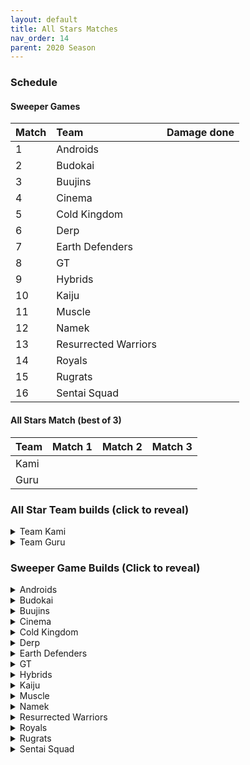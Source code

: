 ```yaml
---
layout: default
title: All Stars Matches
nav_order: 14
parent: 2020 Season
---
```

### Schedule

#### Sweeper Games
|Match           |  Team                 | Damage done           |  
| :------------- | :---------------------| :-------------------  | 
|  1             | Androids              |                       |  
|  2             | Budokai               |                       |  
|  3             | Buujins               |                       | 
|  4             | Cinema                |                       |  
|  5             | Cold Kingdom          |                       |  
|  6             | Derp                  |                       | 
|  7             | Earth Defenders       |                       | 
|  8             | GT                    |                       | 
|  9             | Hybrids               |                       | 
| 10             | Kaiju                 |                       | 
| 11             | Muscle                |                       | 
| 12             | Namek                 |                       | 
| 13             | Resurrected Warriors  |                       | 
| 14             | Royals                |                       | 
| 15             | Rugrats               |                       | 
| 16             | Sentai Squad          |                       | 

#### All Stars Match (best of 3)

|Team           |  Match 1       | Match 2    |  Match 3   |
| :-------------| :--------------| :----------| :----------|
| Kami          |                |            |            |
| Guru          |                |            |            |


### All Star Team builds (click to reveal)

<details>
  <summary>Team Kami</summary>
  <br />
<br />Map: Cell Games Arena - Evening

- Bardock
    - Attack +1 (1)
    - Dende's Healing Ability (2)
    - Power of Rage (2)
    - Serious! (1)
    - Quick Fast Attack (1)
    - Majin Buu AI

- Android 18
    - Super +2 Ki Power -1 (1)
    - High Tension (3)
    - Kibito's Secret Art (2)
    - Savior (1)
    - Yajirobe AI

- Hercule
    - Super +1 (1)
    - Dragon Power (3)
    - Fighting Spirit! (1)
    - Indignation! (1)
    - Savior (1)
    - Tien AI

- SS Future Gohan
    - Ki Power +1 (1)
    - Dende's Healing Ability (2)
    - Kibito's Secret Art (2)
    - Fighting Spirit! (1)
    - Indignation (1)
    - Frieza AI
    
- Majin Vegeta
    - Attack +2, Defense -1 (1)
    - Eternal Life (4)
    - Serious! (1)
    - Quick Fast Attack (1)
    - Chiaotzu AI

</details>

<details>
  <summary>Team Guru</summary>
  <br />
<br />Map: Cell Games Arena - Evening
  
  - SS Broly (Costume 2)
      - Attack +2, Defense -1 (1)
      - Dende's Healing Ability (2)
      - Serious! (1)
      - Master Throw (1)
      - Quick Fast Attack (1)
      - Combo Master (1)
      - Broly AI
  
  - Arale (Costume 1)
      - Ki Power +1 (1)
      - Fighting Spirit! (1)
      - Savior (1)
      - Light Body (1)
      - Quick Fast Attack (1)
      - Launch's Support (2)
      - Tien AI
  
  - Nuova Shenron
      - Super +1 (1)
      - Dende's Healing Ability (2)
      - Latent Energy! (1)
      - Fighting Spirit! (1)
      - Indignation! (1)
      - Light Body (1)
      - Tien AI
  
  - Great Saiyawoman
      - Defense +2 (2)
      - Power of Rage (2)
      - Savior (1)
      - Launch's Support (2)
      - Cell AI
      
  - Kid Trunks (Costume 1)
      - Ki Power Up 2, Super -1 (1)
      - Eternal Life (4)
      - Indignation! (1)
      - Serious! (1)
      - Broly's Ring (Free)
      - Chiaotzu AI
 
</details>

### Sweeper Game Builds (Click to reveal)

<details>
  <summary>Androids</summary>
  
 - Android 16 (Costume 2)
     - Attack +2, Defense -1 (1)
     - Eternal Life (4)
     - Serious! (1)
     - Master Throw (1)
     - Trunks AI
 <br />
 
</details>

<details>
  <summary>Budokai</summary>
  
 - Cyborg Tao (Costume 1)
     - Ki Power +2, Super -1 (1)
     - Dende's Healing Ability (2)
     - Indignation! (1)
     - Serious! (1)
     - Light Body (1)
     - Quick Fast Attack (1)
     - Cell AI
 <br />

</details>

<details>
  <summary>Buujins</summary>
    
 - Majin Buu
     - Ki Power +2, Super -1 (1)
     - Eternal Life (4)
     - Latent Energy! (1)
     - Light Body (1)
     - Yajirobe AI
<br />

</details>

<details>
  <summary>Cinema</summary>
    
 - Fasha
     - Defense +2 (2)
     - Eternal Life (4)
     - Quick Fast Attack (1)
     - Goku AI
<br />  

</details>

<details>
  <summary>Cold Kingdom </summary>
    
 - First Form Cooler
     - Ki Power +2, Super -1 (1)
     - Eternal Life (4)
     - Fighting Spirit! (1)
     - Indignation! (1)
     - Broly's Ring (Limiter)
     - Yajirobe AI
<br />

</details>

<details>
  <summary>Derp</summary>
    
 - Salza (Costume 2)
     - Attack +2, Defense -1 (1)
     - Eternal Life (4)
     - Serious (1)
     - Quick Fast Attack (1)
     - Piccolo AI
<br />  

</details>

<details>
  <summary>Earth Defenders</summary>
  <br />
Note: Mid Vegeta was given an 8-point build so "Dende’s Healing Ability" was randomized off.

   - SS Mid Vegeta
     - Defense +2 (2)
     - ~~Dende's Healing Ability (2)~~
     - Dragon Power (3)
     - Serious! (1)
     - Broly's Ring (Limiter)
     - Trunks AI
<br />  

</details>

<details>
  <summary>GT</summary>
    
 - Super Baby 1
     - Defense +2 (2)
     - Dende's Healing Ability (2)
     - Dragon Spirit (2)
     - Serious! (1)
     - Piccolo AI
<br />  

</details>

<details>
  <summary>Hybrids</summary>
    
 - SS Teen Gohan (Costume 3)
     - Super +2, Ki Power -1 (1)
     - Dende's Healing Ability (2)
     - Fighting Spirit! (1)
     - Indignation! (1)
     - Launch's Support (2)
     - Chiaotzu AI
<br />  

</details>

<details>
  <summary>Kaiju</summary>
    
 - Scouter Vegeta
     - Super +1 (1)
     - Dende's Healing Ability (2)
     - Unleash Ki (1)
     - Fighting Spirit! (1)
     - Indignation! (1)
     - Serious! (1)
     - Chiaotzu AI
<br />  

</details>

<details>
  <summary>Muscle</summary>
    
 - SS Trunks
     - Ki Power +2, Super -1 (1)
     - Rising Fighting Spirit (1)
     - Fighting Spirit! (1)
     - Indignation! (1)
     - Light Body (1)
     - Launch's Support (2)
     - Goku AI
<br />  

</details>

<details>
  <summary>Namek</summary>
    
 - Late Piccolo
     - Ki Power +1 (1)
     - Dende's Healing Ability (2)
     - Latent Energy! (1)
     - Fighting Spirit! (1)
     - Indignation! (1)
     - Light Body (1)
     - Tien AI
<br />  

</details>

<details>
  <summary>Resurrected Warriors</summary>
    
 - SS End Vegeta
     - Attack +2, Defense -1 (1)
     - Rising Fighting Spirit (1)
     - Dende's Healing Ability (2)
     - Fighting Spirit! (1)
     - Serious! (1)
     - Quick Fast Attack (1)
     - Chiatozu AI
<br />  

</details>


<details>
  <summary>Royals</summary>
    
 - Majin Vegeta
     - Attack +2, Defense -1 (1)
     - Dende's Healing Ability (2)
     - Serious! (1)
     - Rush Blast 3 (3)
     - Chiaotzu AI
<br />  

</details>

<details>
  <summary>Rugrats</summary>
    
 - SS Goten (Costume 1)
     - Attack +1 (1)
     - Dende's Healing Ability (2)
     - Fighting Spirit! (1)
     - Indignation! (1)
     - Light Body (1)
     - Quick Fast Attack (1)
     - Chiaotzu AI
<br />  

</details>

<details>
  <summary>Sentai Squad</summary>
    
 - Captain Ginyu (Costume 2)
     - Attack +1 (1)
     - Eternal Life (4)
     - Serious! (1)
     - Master Strike (1)
<br />  

</details>